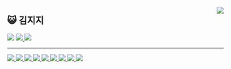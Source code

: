 
<a href="https://solved.ac/rlarjsdn3"><img align="right" src="http://mazassumnida.wtf/api/generate_badge?boj=rlarjsdn3"/></a>

<div align="">
<h2>😺 김지지 </h2>
<a href="https://github.com/rlarjsdn3" target="_blank"><img src="https://img.shields.io/badge/GitHub-181717?style=for-the-badge&logo=GitHub&logoColor=white"/></a>
<a href="https://zizi-kim.tistory.com"><img src="https://img.shields.io/badge/Tistory-orange?style=for-the-badge&logo=Tistory&logoColor=black"/>
  <a href="https://naver.com"><img src="https://img.shields.io/badge/Notion-lightgray?style=for-the-badge&logo=Notion&logoColor=white"/>
</div>

***

<div align="">
<img src="https://img.shields.io/badge/C-A8B9CC?style=flat-square&logo=C&logoColor=white"/>
<img src="https://img.shields.io/badge/C++-00599C?style=flat-square&logo=C++&logoColor=white"/>
<img src="https://img.shields.io/badge/Java-F7DF1E?style=flat-square&logo=Java&logoColor=white"/>
<img src="https://img.shields.io/badge/Python-3766AB?style=flat-square&logo=Python&logoColor=white"/>
<img src="https://img.shields.io/badge/Swift-F05138?style=flat-square&logo=Swift&logoColor=white"/>
<img src="https://img.shields.io/badge/Xcode-147EFB?style=flat-square&logo=Xcode&logoColor=white"/>
<img src="https://img.shields.io/badge/MySQL-4479A1?style=flat-square&logo=MySQL&logoColor=white"/>
<img src="https://img.shields.io/badge/Realm-39477F?style=flat-square&logo=Realm&logoColor=#39477F"/>
<img src="https://img.shields.io/badge/Almofire-F05138?style=flat-square&logo=Swift&logoColor=white"/>
</div>

